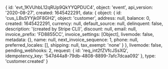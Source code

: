 {
  id: 'evt_1KVUhbL12qRUp9QkYYQPDUC4',
  object: 'event',
  api_version: '2020-08-27',
  created: 1645422291,
  data: {
    object: {
      id: 'cus_LBsSYYjk0F8GH2',
      object: 'customer',
      address: null,
      balance: 0,
      created: 1645422291,
      currency: null,
      default_source: null,
      delinquent: false,
      description: '(created by Stripe CLI)',
      discount: null,
      email: null,
      invoice_prefix: 'FD8855CC',
      invoice_settings: [Object],
      livemode: false,
      metadata: {},
      name: null,
      next_invoice_sequence: 1,
      phone: null,
      preferred_locales: [],
      shipping: null,
      tax_exempt: 'none'
    }
  },
  livemode: false,
  pending_webhooks: 2,
  request: {
    id: 'req_int2fZVfcJSsXQ',
    idempotency_key: '547d44a8-79db-4808-8899-7afc7dcaa092'
  },
  type: 'customer.created'
}